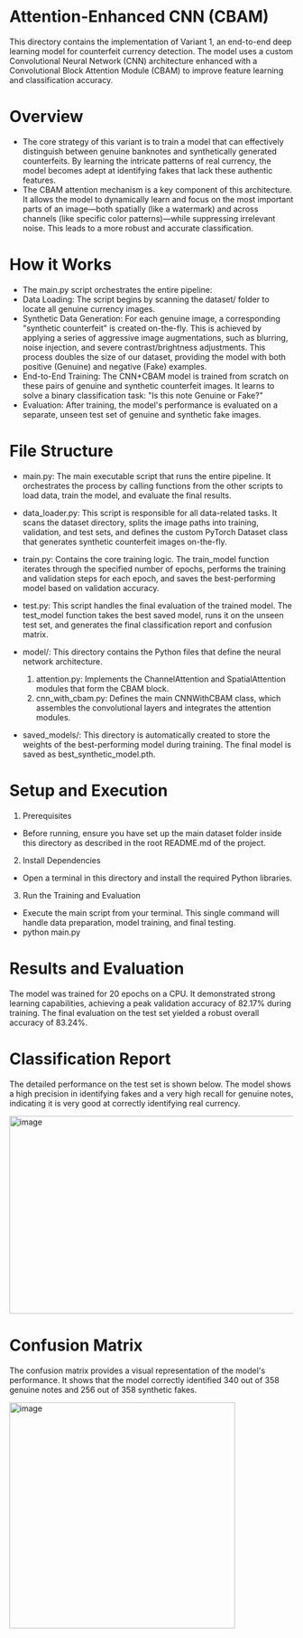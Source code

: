 # Attention-Enhanced CNN (CBAM)
This directory contains the implementation of Variant 1, an end-to-end deep learning model for counterfeit currency detection. The model uses a custom Convolutional Neural Network (CNN) architecture enhanced with a Convolutional Block Attention Module (CBAM) to improve feature learning and classification accuracy.

# Overview
- The core strategy of this variant is to train a model that can effectively distinguish between genuine banknotes and synthetically generated counterfeits. By learning the intricate patterns of real currency, the model becomes adept at identifying fakes that lack these authentic features.
- The CBAM attention mechanism is a key component of this architecture. It allows the model to dynamically learn and focus on the most important parts of an image—both spatially (like a watermark) and across channels (like specific color patterns)—while suppressing irrelevant noise. This leads to a more robust and accurate classification.

# How it Works
- The main.py script orchestrates the entire pipeline:
- Data Loading: The script begins by scanning the dataset/ folder to locate all genuine currency images.
- Synthetic Data Generation: For each genuine image, a corresponding "synthetic counterfeit" is created on-the-fly. This is achieved by applying a series of aggressive image augmentations, such as blurring, noise injection, and severe contrast/brightness adjustments. This process doubles the size of our dataset, providing the model with both positive (Genuine) and negative (Fake) examples.
- End-to-End Training: The CNN+CBAM model is trained from scratch on these pairs of genuine and synthetic counterfeit images. It learns to solve a binary classification task: "Is this note Genuine or Fake?"
- Evaluation: After training, the model's performance is evaluated on a separate, unseen test set of genuine and synthetic fake images.

# File Structure
- main.py: The main executable script that runs the entire pipeline. It orchestrates the process by calling functions from the other scripts to load data, train the model, and evaluate the final results.
- data_loader.py: This script is responsible for all data-related tasks. It scans the dataset directory, splits the image paths into training, validation, and test sets, and defines the custom PyTorch Dataset class that generates synthetic counterfeit images on-the-fly.
- train.py: Contains the core training logic. The train_model function iterates through the specified number of epochs, performs the training and validation steps for each epoch, and saves the best-performing model based on validation accuracy.
- test.py: This script handles the final evaluation of the trained model. The test_model function takes the best saved model, runs it on the unseen test set, and generates the final classification report and confusion matrix.
- model/: This directory contains the Python files that define the neural network architecture.
  1. attention.py: Implements the ChannelAttention and SpatialAttention modules that form the CBAM block.
  2. cnn_with_cbam.py: Defines the main CNNWithCBAM class, which assembles the convolutional layers and integrates the attention modules.

- saved_models/: This directory is automatically created to store the weights of the best-performing model during training. The final model is saved as best_synthetic_model.pth.


# Setup and Execution
1. Prerequisites
- Before running, ensure you have set up the main dataset folder inside this directory as described in the root README.md of the project.

2. Install Dependencies
- Open a terminal in this directory and install the required Python libraries.

3. Run the Training and Evaluation
- Execute the main script from your terminal. This single command will handle data preparation, model training, and final testing.
- python main.py

# Results and Evaluation

The model was trained for 20 epochs on a CPU. It demonstrated strong learning capabilities, achieving a peak validation accuracy of 82.17% during training. The final evaluation on the test set yielded a robust overall accuracy of 83.24%.

# Classification Report

The detailed performance on the test set is shown below. The model shows a high precision in identifying fakes and a very high recall for genuine notes, indicating it is very good at correctly identifying real currency.

<img width="600" height="350" alt="image" src="https://github.com/user-attachments/assets/9c79ebdc-9566-4052-a3d2-05efa6a84b3f" />


# Confusion Matrix

The confusion matrix provides a visual representation of the model's performance. It shows that the model correctly identified 340 out of 358 genuine notes and 256 out of 358 synthetic fakes.

<img width="400" height="400" alt="image" src="https://github.com/user-attachments/assets/92c8ec4a-88e4-43d7-95bf-890a64b72593" />



